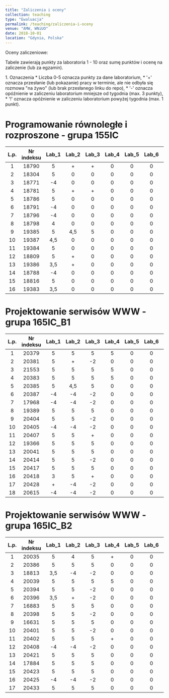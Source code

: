 ```yaml
---
title: "Zaliczenia i oceny"
collection: teaching
type: "Ewaluacja"
permalink: /teaching/zaliczenia-i-oceny
venue: "AMW, WNiUO"
date: 2018-10-01
location: "Gdynia, Polska"
---
```

Oceny zaliczeniowe:
<p>Tabele zawierają punkty za laboratoria 1 - 10 oraz sumę punktów i ocenę na zaliczenie (lub za egzamin).</p>
1. Oznaczenia 
  * Liczba 0-5 oznacza punkty za dane laboratorium,
  * '+' oznacza przesłanie (lub pokazanie) pracy w terminie, ale nie odbyła się rozmowa "na żywo" (lub brak przesłanego linku do repo),
  * '-' oznacza opóźnienie w zaliczeniu laboratorium mniejsze od tygodnia (max. 3 punkty),
  * '!' oznacza opóźnienie w zaliczeniu laboratorium powyżej tygodnia (max. 1 punkt).

Programowanie równoległe i rozproszone - grupa 155IC
======

|  L.p. | Nr indeksu      | Lab_1 | Lab_2 |Lab_3  | Lab_4  |Lab_5  | Lab_6  |Lab_7  | Lab_8  | Lab_9  | Lab_10  | LAB_SUMA / OCENA   	| EGZAMIN   |
|:-----:| :-------------: |:-----:|:-----:|:-----:|:-----: |:-----:|:-----: |:-----:|:-----: |:-----: |:-----:  |:-----:        	|:-----:    |
|   1   |     18790       |   5   |   +   |   +   |   0    |   0   |   0    |   0   |   0    |   0    |   0     |       5 /      	|     0     |
|   2   |     18304       |   5   |   0   |   0   |   0    |   0   |   0    |   0   |   0    |   0    |   0     |       5 /     	|     0     |
|   3   |     18771       |  -4   |   0   |   0   |   0    |   0   |   0    |   0   |   0    |   0    |   0     |      -4 /		|     0     |
|   4   |     18781       |   5   |   +   |   +   |   0    |   0   |   0    |   0   |   0    |   0    |   0     |    	5 /	      	|     0     |
|   5   |     18786       |   5   |   0   |   0   |   0    |   0   |   0    |   0   |   0    |   0    |   0     |       5 /      	|     0     |
|   6   |     18791       |  -4   |   0   |   0   |   0    |   0   |   0    |   0   |   0    |   0    |   0     |      -4 /       	|     0     |
|   7   |     18796       |  -4   |   0   |   0   |   0    |   0   |   0    |   0   |   0    |   0    |   0     |      -4 /      	|     0     |
|   8   |     18798       |   4   |   0   |   0   |   0    |   0   |   0    |   0   |   0    |   0    |   0     | 	4 /    		|     0     |
|   9   |     19385       |   5   |  4,5  |   5   |   0    |   0   |   0    |   0   |   0    |   0    |   0     |      14,5 /      	|     0     |
|  10   |     19387       |  4,5  |   0   |   0   |   0    |   0   |   0    |   0   |   0    |   0    |   0     | 	4,5 /   	|     0     |
|  11   |     19384       |   5   |   0   |   0   |   0    |   0   |   0    |   0   |   0    |   0    |   0     | 	5 /      	|     0     |
|  12   |     18809       |   5   |   +   |   0   |   0    |   0   |   0    |   0   |   0    |   0    |   0     |       5 /      	|     0     |
|  13   |     19386       | 3,5   |   +   |   0   |   0    |   0   |   0    |   0   |   0    |   0    |   0     |       3,5 /      	|     0     |
|  14   |     18788       |  -4   |   0   |   0   |   0    |   0   |   0    |   0   |   0    |   0    |   0     |      -4 /      	|     0     |
|  15   |     18816       |   5   |   0   |   0   |   0    |   0   |   0    |   0   |   0    |   0    |   0     | 	5 /      	|     0     |
|  16   |     19383       | 3,5   |   0   |   0   |   0    |   0   |   0    |   0   |   0    |   0    |   0     |       3,5 /      	|     0     |


Projektowanie serwisów WWW - grupa 165IC_B1
======

|  L.p. | Nr indeksu      | Lab_1 | Lab_2 |Lab_3  | Lab_4  |Lab_5  | Lab_6  |Lab_7  | Lab_8  | Lab_9  | Lab_10  | SUMA          |ZALICZENIE |
|:-----:| :-------------: |:-----:|:-----:|:-----:|:-----: |:-----:|:-----: |:-----:|:-----: |:-----: |:-----:  |:-----:        |:-----:    |
|   1   |     20379       |   5   |   5   |   5   |   5    |   0   |   0    |   0   |   0    |   0    |   0     |       20      |     0     |
|   2   |     20381       |   5   |   +   |   -2  |   0    |   0   |   0    |   0   |   0    |   0    |   0     |        3      |     0     |
|   3   |     21553       |   5   |   5   |   5   |   5    |   0   |   0    |   0   |   0    |   0    |   0     |       20      |     0     |
|   4   |     20383       |   5   |   5   |   5   |   5    |   0   |   0    |   0   |   0    |   0    |   0     |       10      |     0     |
|   5   |     20385       |   5   |  4,5  |   5   |   0    |   0   |   0    |   0   |   0    |   0    |   0     |       14,5    |     0     |
|   6   |     20387       |  -4   |  -4   |  -2   |   0    |   0   |   0    |   0   |   0    |   0    |   0     |      -10      |     0     |
|   7   |     17968       |  -4   |  -4   |  -2   |   0    |   0   |   0    |   0   |   0    |   0    |   0     |      -10      |     0     |
|   8   |     19389       |   5   |   5   |   5   |   0    |   0   |   0    |   0   |   0    |   0    |   0     |       15      |     0     |
|   9   |     20404       |   5   |   5   |  -2   |   0    |   0   |   0    |   0   |   0    |   0    |   0     |        8      |     0     |
|  10   |     20405       |  -4   |  -4   |  -2   |   0    |   0   |   0    |   0   |   0    |   0    |   0     |      -10      |     0     |
|  11   |     20407       |   5   |   5   |   +   |   0    |   0   |   0    |   0   |   0    |   0    |   0     |       10      |     0     |
|  12   |     19366       |   5   |   5   |   5   |   0    |   0   |   0    |   0   |   0    |   0    |   0     |       15      |     0     |
|  13   |     20041       |   5   |   5   |   5   |   0    |   0   |   0    |   0   |   0    |   0    |   0     |       15      |     0     |
|  14   |     20414       |   5   |   5   |  -2   |   0    |   0   |   0    |   0   |   0    |   0    |   0     |        8      |     0     |
|  15   |     20417       |   5   |   5   |   5   |   0    |   0   |   0    |   0   |   0    |   0    |   0     |       15      |     0     |
|  16   |     20418       |   3   |   5   |   +   |   0    |   0   |   0    |   0   |   0    |   0    |   0     |        8      |     0     |
|  17   |     20428       |   +   |  -4   |  -2   |   0    |   0   |   0    |   0   |   0    |   0    |   0     |       -6      |     0     |
|  18   |     20615       |  -4   |  -4   |  -2   |   0    |   0   |   0    |   0   |   0    |   0    |   0     |       -10     |     0     |

Projektowanie serwisów WWW - grupa 165IC_B2
======

|  L.p. | Nr indeksu      | Lab_1 | Lab_2 |Lab_3  | Lab_4  |Lab_5  | Lab_6  |Lab_7  | Lab_8  | Lab_9  | Lab_10  | SUMA          |ZALICZENIE |
|:-----:| :-------------: |:-----:|:-----:|:-----:|:-----: |:-----:|:-----: |:-----:|:-----: |:-----: |:-----:  |:-----:        |:-----:    |
|   1   |     20035       |   5   |   4   |   5   |   +    |   0   |   0    |   0   |   0    |   0    |   0     |      14       |     0     |
|   2   |     20386       |   5   |   5   |   5   |   0    |   0   |   0    |   0   |   0    |   0    |   0     |      15       |     0     |
|   3   |     18813       |  3,5  |  -4   |  -2   |   0    |   0   |   0    |   0   |   0    |   0    |   0     |     -2,5      |     0     |
|   4   |     20039       |   5   |   5   |   5   |   5    |   0   |   0    |   0   |   0    |   0    |   0     |      20       |     0     |
|   5   |     20394       |   5   |   5   |  -2   |   0    |   0   |   0    |   0   |   0    |   0    |   0     |       8       |     0     |
|   6   |     20396       |  3,5  |   +   |  -2   |   0    |   0   |   0    |   0   |   0    |   0    |   0     |      1,5      |     0     |
|   7   |     16883       |   5   |   5   |   5   |   0    |   0   |   0    |   0   |   0    |   0    |   0     |      15       |     0     |
|   8   |     20398       |   5   |   5   |  -2   |   0    |   0   |   0    |   0   |   0    |   0    |   0     |       8       |     0     |
|   9   |     16631       |   5   |   5   |   5   |   0    |   0   |   0    |   0   |   0    |   0    |   0     |      15       |     0     |
|  10   |     20401       |   5   |   5   |  -2   |   0    |   0   |   0    |   0   |   0    |   0    |   0     |       8       |     0     |
|  11   |     20402       |   5   |   5   |   5   |   +    |   0   |   0    |   0   |   0    |   0    |   0     |      15       |     0     |
|  12   |     20408       |  -4   |  -4   |  -2   |   0    |   0   |   0    |   0   |   0    |   0    |   0     |      -10      |     0     |
|  13   |     20421       |   5   |   5   |   5   |   0    |   0   |   0    |   0   |   0    |   0    |   0     |      15       |     0     |
|  14   |     17884       |   5   |   5   |   5   |   0    |   0   |   0    |   0   |   0    |   0    |   0     |      15       |     0     |
|  15   |     20423       |   5   |   5   |   5   |   0    |   0   |   0    |   0   |   0    |   0    |   0     |      15       |     0     |
|  16   |     20425       |  -4   |  -4   |  -2   |   0    |   0   |   0    |   0   |   0    |   0    |   0     |     -10       |     0     |
|  17   |     20433       |   5   |   5   |   5   |   0    |   0   |   0    |   0   |   0    |   0    |   0     |      15       |     0     |


